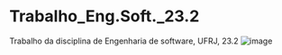 # Trabalho_Eng.Soft._23.2
Trabalho da disciplina de Engenharia de software, UFRJ, 23.2
![image](https://github.com/pcdjrb/Trabalho_Eng.Soft._23.2/assets/40926362/026a7534-7bc9-4ac1-96f5-bd7a0734acc0)
